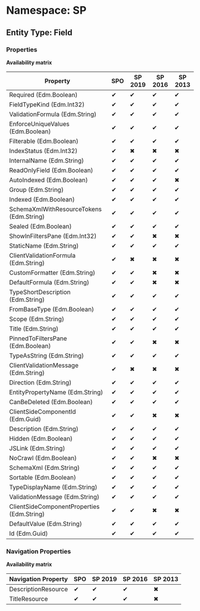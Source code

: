 # Namespace: SP
## Entity Type: Field

### Properties

**Availability matrix**

Property | SPO | SP 2019 | SP 2016 | SP 2013
----------|-----|---------|---------|--------
Required (Edm.Boolean) | ✔ | ✔ | ✔ | ✔
FieldTypeKind (Edm.Int32) | ✔ | ✔ | ✔ | ✔
ValidationFormula (Edm.String) | ✔ | ✔ | ✔ | ✔
EnforceUniqueValues (Edm.Boolean) | ✔ | ✔ | ✔ | ✔
Filterable (Edm.Boolean) | ✔ | ✔ | ✔ | ✔
IndexStatus (Edm.Int32) | ✔ | ✖ | ✖ | ✖
InternalName (Edm.String) | ✔ | ✔ | ✔ | ✔
ReadOnlyField (Edm.Boolean) | ✔ | ✔ | ✔ | ✔
AutoIndexed (Edm.Boolean) | ✔ | ✔ | ✔ | ✖
Group (Edm.String) | ✔ | ✔ | ✔ | ✔
Indexed (Edm.Boolean) | ✔ | ✔ | ✔ | ✔
SchemaXmlWithResourceTokens (Edm.String) | ✔ | ✔ | ✔ | ✔
Sealed (Edm.Boolean) | ✔ | ✔ | ✔ | ✔
ShowInFiltersPane (Edm.Int32) | ✔ | ✔ | ✖ | ✖
StaticName (Edm.String) | ✔ | ✔ | ✔ | ✔
ClientValidationFormula (Edm.String) | ✔ | ✖ | ✖ | ✖
CustomFormatter (Edm.String) | ✔ | ✔ | ✖ | ✖
DefaultFormula (Edm.String) | ✔ | ✔ | ✖ | ✖
TypeShortDescription (Edm.String) | ✔ | ✔ | ✔ | ✔
FromBaseType (Edm.Boolean) | ✔ | ✔ | ✔ | ✔
Scope (Edm.String) | ✔ | ✔ | ✔ | ✔
Title (Edm.String) | ✔ | ✔ | ✔ | ✔
PinnedToFiltersPane (Edm.Boolean) | ✔ | ✔ | ✖ | ✖
TypeAsString (Edm.String) | ✔ | ✔ | ✔ | ✔
ClientValidationMessage (Edm.String) | ✔ | ✖ | ✖ | ✖
Direction (Edm.String) | ✔ | ✔ | ✔ | ✔
EntityPropertyName (Edm.String) | ✔ | ✔ | ✔ | ✔
CanBeDeleted (Edm.Boolean) | ✔ | ✔ | ✔ | ✔
ClientSideComponentId (Edm.Guid) | ✔ | ✔ | ✖ | ✖
Description (Edm.String) | ✔ | ✔ | ✔ | ✔
Hidden (Edm.Boolean) | ✔ | ✔ | ✔ | ✔
JSLink (Edm.String) | ✔ | ✔ | ✔ | ✔
NoCrawl (Edm.Boolean) | ✔ | ✔ | ✖ | ✖
SchemaXml (Edm.String) | ✔ | ✔ | ✔ | ✔
Sortable (Edm.Boolean) | ✔ | ✔ | ✔ | ✔
TypeDisplayName (Edm.String) | ✔ | ✔ | ✔ | ✔
ValidationMessage (Edm.String) | ✔ | ✔ | ✔ | ✔
ClientSideComponentProperties (Edm.String) | ✔ | ✔ | ✖ | ✖
DefaultValue (Edm.String) | ✔ | ✔ | ✔ | ✔
Id (Edm.Guid) | ✔ | ✔ | ✔ | ✔

### Navigation Properties

**Availability matrix**

Navigation Property | SPO | SP 2019 | SP 2016 | SP 2013
----------|-----|---------|---------|--------
DescriptionResource | ✔ | ✔ | ✔ | ✖
TitleResource | ✔ | ✔ | ✔ | ✖
